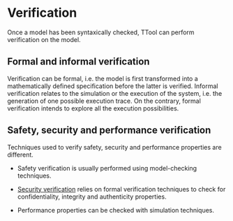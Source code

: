 # Verification

Once a model has been syntaxically checked, TTool can perform verification on the model.

## Formal and informal verification

Verification can be formal, i.e. the model is first transformed into a mathematically defined specification before the latter is verified. Informal verification relates to the simulation or the execution of the system, i.e. the generation of one possible execution trace. On the contrary, formal verification intends to explore all the execution possibilities.

## Safety, security and performance verification

Techniques used to verify safety, security and performance properties are different.

- Safety verification is usually performed using model-checking techniques.

- [Security verification](file://securityverification.md) relies on formal verification techniques to check for confidentiality, integrity and authenticity properties.

- Performance properties can be checked with simulation techniques.








